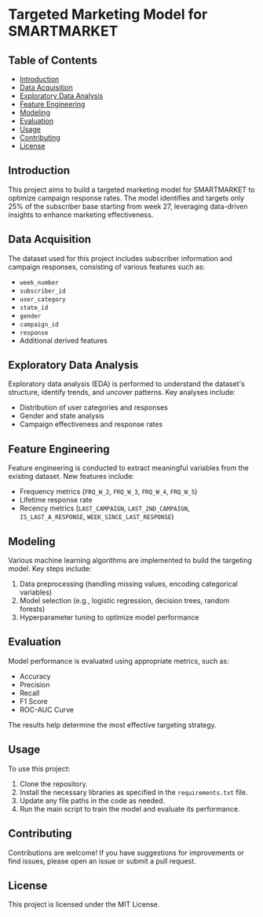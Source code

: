 # Targeted Marketing Model for SMARTMARKET

## Table of Contents
- [Introduction](#introduction)
- [Data Acquisition](#data-acquisition)
- [Exploratory Data Analysis](#exploratory-data-analysis)
- [Feature Engineering](#feature-engineering)
- [Modeling](#modeling)
- [Evaluation](#evaluation)
- [Usage](#usage)
- [Contributing](#contributing)
- [License](#license)

## Introduction
This project aims to build a targeted marketing model for SMARTMARKET to optimize campaign response rates. The model identifies and targets only 25% of the subscriber base starting from week 27, leveraging data-driven insights to enhance marketing effectiveness.

## Data Acquisition
The dataset used for this project includes subscriber information and campaign responses, consisting of various features such as:
- `week_number`
- `subscriber_id`
- `user_category`
- `state_id`
- `gender`
- `campaign_id`
- `response`
- Additional derived features

## Exploratory Data Analysis
Exploratory data analysis (EDA) is performed to understand the dataset's structure, identify trends, and uncover patterns. Key analyses include:
- Distribution of user categories and responses
- Gender and state analysis
- Campaign effectiveness and response rates

## Feature Engineering
Feature engineering is conducted to extract meaningful variables from the existing dataset. New features include:
- Frequency metrics (`FRQ_W_2`, `FRQ_W_3`, `FRQ_W_4`, `FRQ_W_5`)
- Lifetime response rate
- Recency metrics (`LAST_CAMPAIGN`, `LAST_2ND_CAMPAIGN`, `IS_LAST_A_RESPONSE`, `WEEK_SINCE_LAST_RESPONSE`)

## Modeling
Various machine learning algorithms are implemented to build the targeting model. Key steps include:
1. Data preprocessing (handling missing values, encoding categorical variables)
2. Model selection (e.g., logistic regression, decision trees, random forests)
3. Hyperparameter tuning to optimize model performance

## Evaluation
Model performance is evaluated using appropriate metrics, such as:
- Accuracy
- Precision
- Recall
- F1 Score
- ROC-AUC Curve

The results help determine the most effective targeting strategy.

## Usage
To use this project:
1. Clone the repository.
2. Install the necessary libraries as specified in the `requirements.txt` file.
3. Update any file paths in the code as needed.
4. Run the main script to train the model and evaluate its performance.

## Contributing
Contributions are welcome! If you have suggestions for improvements or find issues, please open an issue or submit a pull request.

## License
This project is licensed under the MIT License.



